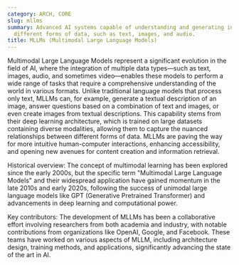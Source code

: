 ```yaml
---
category: ARCH, CORE
slug: mllms
summary: Advanced AI systems capable of understanding and generating information across
  different forms of data, such as text, images, and audio.
title: MLLMs (Multimodal Large Language Models)
---
```


Multimodal Large Language Models represent a significant evolution in the field of AI, where the integration of multiple data types—such as text, images, audio, and sometimes video—enables these models to perform a wide range of tasks that require a comprehensive understanding of the world in various formats. Unlike traditional language models that process only text, MLLMs can, for example, generate a textual description of an image, answer questions based on a combination of text and images, or even create images from textual descriptions. This capability stems from their deep learning architecture, which is trained on large datasets containing diverse modalities, allowing them to capture the nuanced relationships between different forms of data. MLLMs are paving the way for more intuitive human-computer interactions, enhancing accessibility, and opening new avenues for content creation and information retrieval.

Historical overview: The concept of multimodal learning has been explored since the early 2000s, but the specific term "Multimodal Large Language Models" and their widespread application have gained momentum in the late 2010s and early 2020s, following the success of unimodal large language models like GPT (Generative Pretrained Transformer) and advancements in deep learning and computational power.

Key contributors: The development of MLLMs has been a collaborative effort involving researchers from both academia and industry, with notable contributions from organizations like OpenAI, Google, and Facebook. These teams have worked on various aspects of MLLM, including architecture design, training methods, and applications, significantly advancing the state of the art in AI.